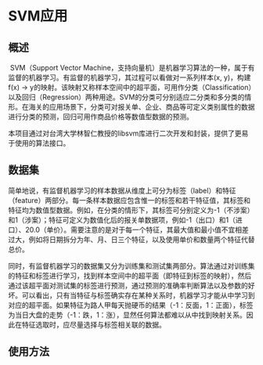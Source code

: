 # SVM应用

## 概述

​	SVM（Support Vector Machine，支持向量机）是机器学习算法的一种，属于有监督的机器学习。有监督的机器学习，其过程可以看做对一系列样本(x, y)，构建f(x) -> y的映射。该映射又称样本空间中的超平面，可用作分类（Classification）以及回归（Regression）两种用途。SVM的分类可分别适应二分类和多分类的情形。在海关的应用场景下，分类可对报关单、企业、商品等可定义类别属性的数据进行分类的预测，回归可用作商品价格等数值型数据的预测。

​	本项目通过对台湾大学林智仁教授的libsvm库进行二次开发和封装，提供了更易于使用的算法接口。

## 数据集

​	简单地说，有监督机器学习的样本数据从维度上可分为标签（label）和特征（feature）两部分。每一条样本数据应包含惟一的标签和若干特征值，其标签和特征均为数值型数据。例如，在分类的情形下，其标签可分别定义为-1（不涉案）和1（涉案）；特征可定义为数值化后的报关单数据项，例如-1（出口）和1（进口）、20.0（单价）。需要注意的是对于每一个特征，其最大值和最小值不宜相差过大，例如将日期拆分为年、月、日三个特征，以及使用单价和数量两个特征代替总价。

​	同时，有监督机器学习的数据集又分为训练集和测试集两部分。算法通过对训练集的特征和标签进行学习，找到样本空间中的超平面（即特征到标签的映射），然后通过该超平面对测试集的标签进行预测，通过预测的准确率判断算法以及参数的好坏。可以看出，只有当特征与标签确实存在某种关系时，机器学习才能从中学习到对应的超平面。如果特征为路人甲每天抛硬币的结果（-1：反面，1：正面），标签为当日大盘的走势（-1：跌，1：涨），显然任何算法都难以从中找到映射关系。因此在特征选取时，应尽量选择与标签相关联的数据。

## 使用方法

